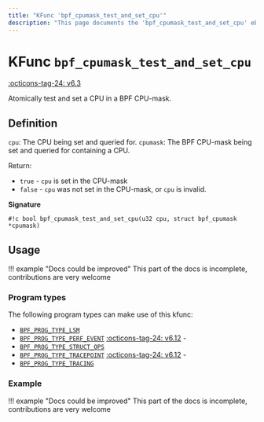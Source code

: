 ```yaml
---
title: "KFunc 'bpf_cpumask_test_and_set_cpu'"
description: "This page documents the 'bpf_cpumask_test_and_set_cpu' eBPF kfunc, including its definition, usage, program types that can use it, and examples."
---
```

# KFunc `bpf_cpumask_test_and_set_cpu`

<!-- [FEATURE_TAG](bpf_cpumask_test_and_set_cpu) -->
[:octicons-tag-24: v6.3](https://github.com/torvalds/linux/commit/516f4d3397c9e90f4da04f59986c856016269aa1)
<!-- [/FEATURE_TAG] -->

Atomically test and set a CPU in a BPF CPU-mask.

## Definition

`cpu`: The CPU being set and queried for.
`cpumask`: The BPF CPU-mask being set and queried for containing a CPU.

Return:
* `true`  - `cpu` is set in the CPU-mask
* `false` - `cpu` was not set in the CPU-mask, or `cpu` is invalid.

**Signature**

<!-- [KFUNC_DEF] -->
`#!c bool bpf_cpumask_test_and_set_cpu(u32 cpu, struct bpf_cpumask *cpumask)`
<!-- [/KFUNC_DEF] -->

## Usage

!!! example "Docs could be improved"
    This part of the docs is incomplete, contributions are very welcome

### Program types

The following program types can make use of this kfunc:

<!-- [KFUNC_PROG_REF] -->
- [`BPF_PROG_TYPE_LSM`](../program-type/BPF_PROG_TYPE_LSM.md)
- [`BPF_PROG_TYPE_PERF_EVENT`](../program-type/BPF_PROG_TYPE_PERF_EVENT.md) [:octicons-tag-24: v6.12](https://github.com/torvalds/linux/commit/bc638d8cb5be813d4eeb9f63cce52caaa18f3960) - 
- [`BPF_PROG_TYPE_STRUCT_OPS`](../program-type/BPF_PROG_TYPE_STRUCT_OPS.md)
- [`BPF_PROG_TYPE_TRACEPOINT`](../program-type/BPF_PROG_TYPE_TRACEPOINT.md) [:octicons-tag-24: v6.12](https://github.com/torvalds/linux/commit/bc638d8cb5be813d4eeb9f63cce52caaa18f3960) - 
- [`BPF_PROG_TYPE_TRACING`](../program-type/BPF_PROG_TYPE_TRACING.md)
<!-- [/KFUNC_PROG_REF] -->

### Example

!!! example "Docs could be improved"
    This part of the docs is incomplete, contributions are very welcome

